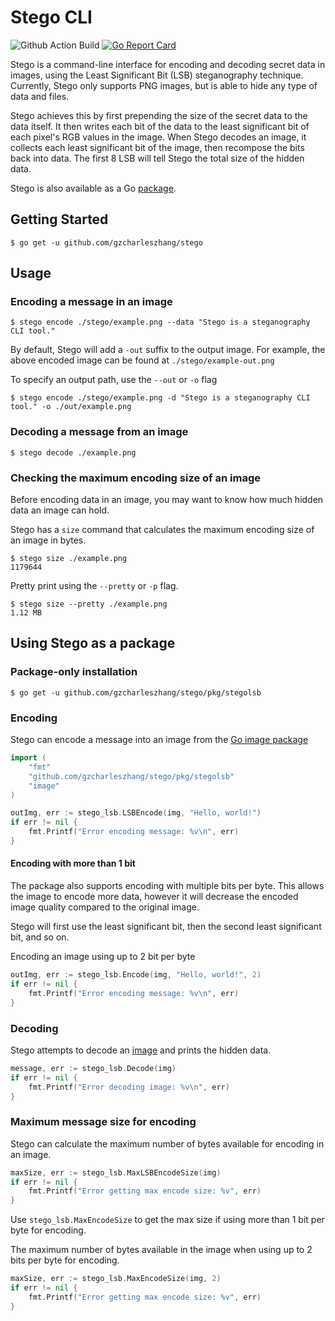 # Stego CLI

![Github Action Build](https://github.com/gzcharleszhang/stego/workflows/Build/badge.svg)
[![Go Report Card](https://goreportcard.com/badge/github.com/gzcharleszhang/stego)](https://goreportcard.com/report/github.com/gzcharleszhang/stego)

Stego is a command-line interface for encoding and decoding secret data in images,
using the Least Significant Bit (LSB) steganography technique. Currently, Stego only supports PNG images,
but is able to hide any type of data and files.

Stego achieves this by first prepending the size of the secret data to the data itself.
It then writes each bit of the data
to the least significant bit of each pixel's RGB values
in the image. When Stego decodes an image, it collects each
least significant bit of the image,
then recompose the bits back into data. The first 8 LSB will tell
Stego the total size of the hidden data.

Stego is also available as a Go [package](#Using-Stego-as-a-package).

## Getting Started
```shell
$ go get -u github.com/gzcharleszhang/stego
```

## Usage

### Encoding a message in an image
```shell
$ stego encode ./stego/example.png --data "Stego is a steganography CLI tool."
```
By default, Stego will add a `-out` suffix to the output image. For example, the above encoded image
can be found at `./stego/example-out.png`

To specify an output path, use the `--out` or `-o` flag
```shell
$ stego encode ./stego/example.png -d "Stego is a steganography CLI tool." -o ./out/example.png
```

### Decoding a message from an image
```shell
$ stego decode ./example.png
```

### Checking the maximum encoding size of an image
Before encoding data in an image, you may want to know
how much hidden data an image can hold.

Stego has a `size` command that calculates the
maximum encoding size of an image in bytes.
```shell
$ stego size ./example.png
1179644
```

Pretty print using the `--pretty` or `-p` flag.
```shell
$ stego size --pretty ./example.png
1.12 MB
```

## Using Stego as a package
### Package-only installation
```shell
$ go get -u github.com/gzcharleszhang/stego/pkg/stegolsb
```

### Encoding
Stego can encode a message into an image from the [Go image package](https://golang.org/pkg/image/)

```go
import (
    "fmt"
    "github.com/gzcharleszhang/stego/pkg/stegolsb"
    "image"
)

outImg, err := stego_lsb.LSBEncode(img, "Hello, world!")
if err != nil {
    fmt.Printf("Error encoding message: %v\n", err)
}
```

#### Encoding with more than 1 bit
The package also supports encoding with multiple bits per byte.
This allows the image to encode more data, however it will decrease
the encoded image quality compared to the original image.

Stego will first use the least significant bit, then the second
least significant bit, and so on.

Encoding an image using up to 2 bit per byte
```go
outImg, err := stego_lsb.Encode(img, "Hello, world!", 2)
if err != nil {
    fmt.Printf("Error encoding message: %v\n", err)
}
```

### Decoding
Stego attempts to decode an [image](https://golang.org/pkg/image/)
and prints the hidden data.
```go
message, err := stego_lsb.Decode(img)
if err != nil {
    fmt.Printf("Error decoding image: %v\n", err)
}
```

### Maximum message size for encoding
Stego can calculate the maximum number of bytes available for
encoding in an image.

```go
maxSize, err := stego_lsb.MaxLSBEncodeSize(img)
if err != nil {
    fmt.Printf("Error getting max encode size: %v", err)
}
```

Use `stego_lsb.MaxEncodeSize` to get the max size if using
more than 1 bit per byte for encoding.

The maximum number of bytes available in the image
when using up to 2 bits per byte for encoding.
```go
maxSize, err := stego_lsb.MaxEncodeSize(img, 2)
if err != nil {
    fmt.Printf("Error getting max encode size: %v", err)
}
```
